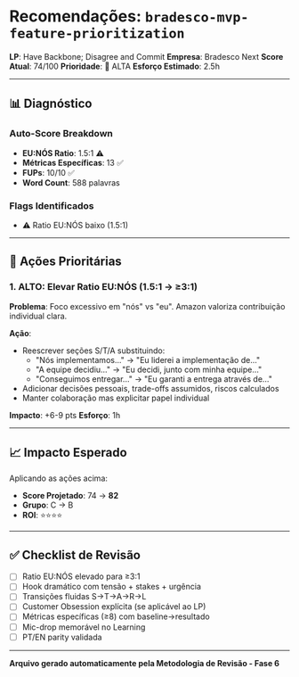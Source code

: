 # Recomendações: `bradesco-mvp-feature-prioritization`

**LP**: Have Backbone; Disagree and Commit
**Empresa**: Bradesco Next
**Score Atual**: 74/100
**Prioridade**: 🔴 ALTA
**Esforço Estimado**: 2.5h

---

## 📊 Diagnóstico

### Auto-Score Breakdown
- **EU:NÓS Ratio**: 1.5:1 ⚠️
- **Métricas Específicas**: 13 ✅
- **FUPs**: 10/10 ✅
- **Word Count**: 588 palavras

### Flags Identificados
- ⚠️ Ratio EU:NÓS baixo (1.5:1)

---

## 🎯 Ações Prioritárias


### 1. ALTO: Elevar Ratio EU:NÓS (1.5:1 → ≥3:1)

**Problema**: Foco excessivo em "nós" vs "eu". Amazon valoriza contribuição individual clara.

**Ação**:
- Reescrever seções S/T/A substituindo:
  - "Nós implementamos..." → "Eu liderei a implementação de..."
  - "A equipe decidiu..." → "Eu decidi, junto com minha equipe..."
  - "Conseguimos entregar..." → "Eu garanti a entrega através de..."
- Adicionar decisões pessoais, trade-offs assumidos, riscos calculados
- Manter colaboração mas explicitar papel individual

**Impacto**: +6-9 pts
**Esforço**: 1h


---

## 📈 Impacto Esperado

Aplicando as ações acima:
- **Score Projetado**: 74 → **82**
- **Grupo**: C → B
- **ROI**: ⭐⭐⭐⭐

---

## ✅ Checklist de Revisão

- [ ] Ratio EU:NÓS elevado para ≥3:1
- [ ] Hook dramático com tensão + stakes + urgência
- [ ] Transições fluidas S→T→A→R→L
- [ ] Customer Obsession explícita (se aplicável ao LP)
- [ ] Métricas específicas (≥8) com baseline→resultado
- [ ] Mic-drop memorável no Learning
- [ ] PT/EN parity validada

---

**Arquivo gerado automaticamente pela Metodologia de Revisão - Fase 6**
